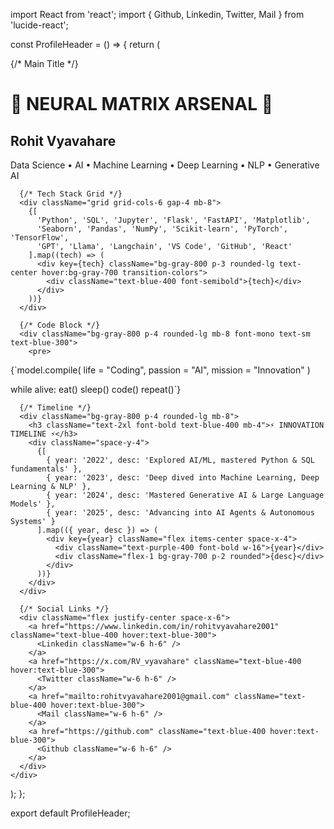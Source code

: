 import React from 'react';
import { Github, Linkedin, Twitter, Mail } from 'lucide-react';

const ProfileHeader = () => {
  return (
    <div className="w-full bg-gradient-to-r from-gray-900 to-blue-900 p-8 rounded-lg shadow-2xl">
      {/* Main Title */}
      <div className="text-center mb-8">
        <h1 className="text-4xl font-bold bg-clip-text text-transparent bg-gradient-to-r from-blue-400 to-purple-600 mb-4">
          🌟 NEURAL MATRIX ARSENAL 🌟
        </h1>
        <h2 className="text-2xl text-blue-300 font-semibold">Rohit Vyavahare</h2>
        <div className="text-blue-400 mt-2 space-x-2">
          <span>Data Science</span> • 
          <span>AI</span> • 
          <span>Machine Learning</span> • 
          <span>Deep Learning</span> • 
          <span>NLP</span> • 
          <span>Generative AI</span>
        </div>
      </div>

      {/* Tech Stack Grid */}
      <div className="grid grid-cols-6 gap-4 mb-8">
        {[
          'Python', 'SQL', 'Jupyter', 'Flask', 'FastAPI', 'Matplotlib',
          'Seaborn', 'Pandas', 'NumPy', 'Scikit-learn', 'PyTorch', 'TensorFlow',
          'GPT', 'Llama', 'Langchain', 'VS Code', 'GitHub', 'React'
        ].map((tech) => (
          <div key={tech} className="bg-gray-800 p-3 rounded-lg text-center hover:bg-gray-700 transition-colors">
            <div className="text-blue-400 font-semibold">{tech}</div>
          </div>
        ))}
      </div>

      {/* Code Block */}
      <div className="bg-gray-800 p-4 rounded-lg mb-8 font-mono text-sm text-blue-300">
        <pre>
{`model.compile(
    life = "Coding",
    passion = "AI",
    mission = "Innovation"
)

while alive:
    eat()
    sleep()
    code()
    repeat()`}
        </pre>
      </div>

      {/* Timeline */}
      <div className="bg-gray-800 p-4 rounded-lg mb-8">
        <h3 className="text-2xl font-bold text-blue-400 mb-4">⚡ INNOVATION TIMELINE ⚡</h3>
        <div className="space-y-4">
          {[
            { year: '2022', desc: 'Explored AI/ML, mastered Python & SQL fundamentals' },
            { year: '2023', desc: 'Deep dived into Machine Learning, Deep Learning & NLP' },
            { year: '2024', desc: 'Mastered Generative AI & Large Language Models' },
            { year: '2025', desc: 'Advancing into AI Agents & Autonomous Systems' }
          ].map(({ year, desc }) => (
            <div key={year} className="flex items-center space-x-4">
              <div className="text-purple-400 font-bold w-16">{year}</div>
              <div className="flex-1 bg-gray-700 p-2 rounded">{desc}</div>
            </div>
          ))}
        </div>
      </div>

      {/* Social Links */}
      <div className="flex justify-center space-x-6">
        <a href="https://www.linkedin.com/in/rohitvyavahare2001" className="text-blue-400 hover:text-blue-300">
          <Linkedin className="w-6 h-6" />
        </a>
        <a href="https://x.com/RV_vyavahare" className="text-blue-400 hover:text-blue-300">
          <Twitter className="w-6 h-6" />
        </a>
        <a href="mailto:rohitvyavahare2001@gmail.com" className="text-blue-400 hover:text-blue-300">
          <Mail className="w-6 h-6" />
        </a>
        <a href="https://github.com" className="text-blue-400 hover:text-blue-300">
          <Github className="w-6 h-6" />
        </a>
      </div>
    </div>
  );
};

export default ProfileHeader;
